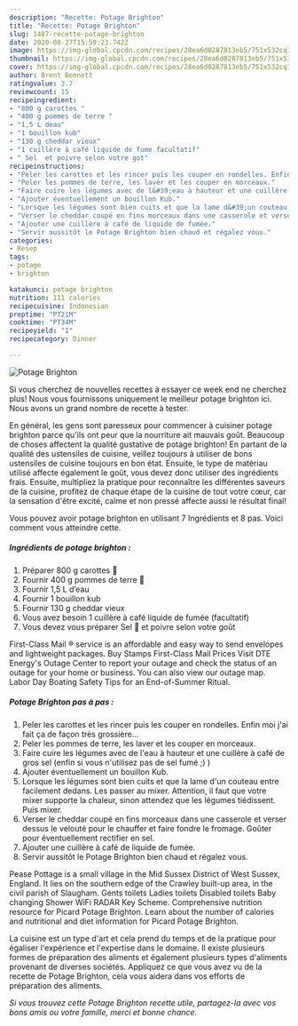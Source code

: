 ```yaml
---
description: "Recette: Potage Brighton"
title: "Recette: Potage Brighton"
slug: 1487-recette-potage-brighton
date: 2020-08-27T15:59:23.742Z
image: https://img-global.cpcdn.com/recipes/28ea6d0287813eb5/751x532cq70/potage-brighton-photo-principale-de-la-recette.jpg
thumbnail: https://img-global.cpcdn.com/recipes/28ea6d0287813eb5/751x532cq70/potage-brighton-photo-principale-de-la-recette.jpg
cover: https://img-global.cpcdn.com/recipes/28ea6d0287813eb5/751x532cq70/potage-brighton-photo-principale-de-la-recette.jpg
author: Brent Bennett
ratingvalue: 3.7
reviewcount: 15
recipeingredient:
- "800 g carottes "
- "400 g pommes de terre "
- "1,5 L deau"
- "1 bouillon kub"
- "130 g cheddar vieux"
- "1 cuillère à café liquide de fume facultatif"
- " Sel  et poivre selon votre got"
recipeinstructions:
- "Peler les carottes et les rincer puis les couper en rondelles. Enfin moi j&#39;ai fait ça de façon très grossière..."
- "Peler les pommes de terre, les laver et les couper en morceaux."
- "Faire cuire les légumes avec de l&#39;eau à hauteur et une cuillère à café de gros sel (enfin si vous n&#39;utilisez pas de sel fumé ;) )"
- "Ajouter éventuellement un bouillon Kub."
- "Lorsque les légumes sont bien cuits et que la lame d&#39;un couteau entre facilement dedans. Les passer au mixer. Attention, il faut que votre mixer supporte la chaleur, sinon attendez que les légumes tiédissent. Puis mixer."
- "Verser le cheddar coupé en fins morceaux dans une casserole et verser dessus le velouté pour le chauffer et faire fondre le fromage. Goûter pour éventuellement rectifier en sel."
- "Ajouter une cuillère à café de liquide de fumée."
- "Servir aussitôt le Potage Brighton bien chaud et régalez vous."
categories:
- Resep
tags:
- potage
- brighton

katakunci: potage brighton 
nutrition: 111 calories
recipecuisine: Indonesian
preptime: "PT21M"
cooktime: "PT34M"
recipeyield: "1"
recipecategory: Dinner

---
```



![Potage Brighton](https://img-global.cpcdn.com/recipes/28ea6d0287813eb5/751x532cq70/potage-brighton-photo-principale-de-la-recette.jpg)

Si vous cherchez de nouvelles recettes à essayer ce week end ne cherchez plus! Nous vous fournissons uniquement le meilleur potage brighton ici. Nous avons un grand nombre de recette à tester.

En général, les gens sont paresseux pour commencer à cuisiner potage brighton parce qu'ils ont peur que la nourriture ait mauvais goût. Beaucoup de choses affectent la qualité gustative de potage brighton! En partant de la qualité des ustensiles de cuisine, veillez toujours à utiliser de bons ustensiles de cuisine toujours en bon état. Ensuite, le type de matériau utilisé affecte également le goût, vous devez donc utiliser des ingrédients frais. Ensuite, multipliez la pratique pour reconnaître les différentes saveurs de la cuisine, profitez de chaque étape de la cuisine de tout votre cœur, car la sensation d'être excité, calme et non pressé affecte aussi le résultat final!

<!--inarticleads1-->

Vous pouvez avoir potage brighton en utilisant 7 Ingrédients et 8 pas. Voici comment vous atteindre cette.

##### Ingrédients de potage brighton :

1. Préparer 800 g carottes 🥕
1. Fournir 400 g pommes de terre 🥔
1. Fournir 1,5 L d’eau
1. Fournir 1 bouillon kub
1. Fournir 130 g cheddar vieux
1. Vous avez besoin 1 cuillère à café liquide de fumée (facultatif)
1. Vous devez vous préparer  Sel 🧂 et poivre selon votre goût


First-Class Mail ® service is an affordable and easy way to send envelopes and lightweight packages. Buy Stamps First-Class Mail Prices Visit DTE Energy&#39;s Outage Center to report your outage and check the status of an outage for your home or business. You can also view our outage map. Labor Day Boating Safety Tips for an End-of-Summer Ritual. 

<!--inarticleads2-->

##### Potage Brighton pas à pas :

1. Peler les carottes et les rincer puis les couper en rondelles. Enfin moi j&#39;ai fait ça de façon très grossière...
1. Peler les pommes de terre, les laver et les couper en morceaux.
1. Faire cuire les légumes avec de l&#39;eau à hauteur et une cuillère à café de gros sel (enfin si vous n&#39;utilisez pas de sel fumé ;) )
1. Ajouter éventuellement un bouillon Kub.
1. Lorsque les légumes sont bien cuits et que la lame d&#39;un couteau entre facilement dedans. Les passer au mixer. Attention, il faut que votre mixer supporte la chaleur, sinon attendez que les légumes tiédissent. Puis mixer.
1. Verser le cheddar coupé en fins morceaux dans une casserole et verser dessus le velouté pour le chauffer et faire fondre le fromage. Goûter pour éventuellement rectifier en sel.
1. Ajouter une cuillère à café de liquide de fumée.
1. Servir aussitôt le Potage Brighton bien chaud et régalez vous.


Pease Pottage is a small village in the Mid Sussex District of West Sussex, England. It lies on the southern edge of the Crawley built-up area, in the civil parish of Slaugham. Gents toilets Ladies toilets Disabled toilets Baby changing Shower WiFi RADAR Key Scheme. Comprehensive nutrition resource for Picard Potage Brighton. Learn about the number of calories and nutritional and diet information for Picard Potage Brighton. 

<!--inarticleads1-->

<p>
La cuisine est un type d'art et cela prend du temps et de la pratique pour égaliser l'expérience et l'expertise dans le domaine. Il existe plusieurs formes de préparation des aliments et également plusieurs types d'aliments provenant de diverses sociétés. Appliquez ce que vous avez vu de la recette de Potage Brighton, cela vous aidera dans vos efforts de préparation des aliments.
</p>

<p>
<i>Si vous trouvez cette Potage Brighton recette utile, partagez-la avec vos bons amis ou votre famille, merci et bonne chance.</i>
</p>
